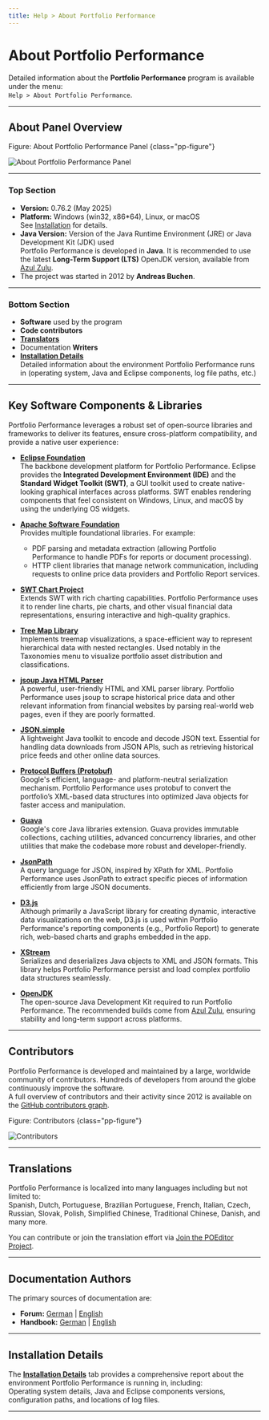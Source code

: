 ```yaml
---
title: Help > About Portfolio Performance
---
```


# About Portfolio Performance

Detailed information about the **Portfolio Performance** program is available under the menu:  
`Help > About Portfolio Performance`.

---

## About Panel Overview

Figure: About Portfolio Performance Panel {class="pp-figure"}

![About Portfolio Performance Panel](./images/about.png)

---

### Top Section

- **Version:** 0.76.2 (May 2025)
- **Platform:** Windows (win32, x86*64), Linux, or macOS  
  See [Installation](../../getting-started/installation.md) for details.
- **Java Version:** Version of the Java Runtime Environment (JRE) or Java Development Kit (JDK) used  
  Portfolio Performance is developed in **Java**. It is recommended to use the latest **Long-Term Support (LTS)** OpenJDK version, available from [Azul Zulu](https://www.azul.com/downloads/?package=jdk#zulu).
- The project was started in 2012 by **Andreas Buchen**.

---

### Bottom Section

- **Software** used by the program
- **Code contributors**
- **[Translators](./join-translation-teams.md)**
- Documentation **Writers**
- **[Installation Details](../../getting-started/installation.md)**  
  Detailed information about the environment Portfolio Performance runs in (operating system, Java and Eclipse components, log file paths, etc.)

---

## Key Software Components & Libraries

Portfolio Performance leverages a robust set of open-source libraries and frameworks to deliver its features, ensure cross-platform compatibility, and provide a native user experience:

- **[Eclipse Foundation](https://www.eclipse.org/)**  
  The backbone development platform for Portfolio Performance. Eclipse provides the **Integrated Development Environment (IDE)** and the **Standard Widget Toolkit (SWT)**, a GUI toolkit used to create native-looking graphical interfaces across platforms. SWT enables rendering components that feel consistent on Windows, Linux, and macOS by using the underlying OS widgets.

- **[Apache Software Foundation](https://apache.org/)**  
  Provides multiple foundational libraries. For example:

  - PDF parsing and metadata extraction (allowing Portfolio Performance to handle PDFs for reports or document processing).
  - HTTP client libraries that manage network communication, including requests to online price data providers and Portfolio Report services.

- **[SWT Chart Project](https://github.com/eclipse/swtchart/wiki)**  
  Extends SWT with rich charting capabilities. Portfolio Performance uses it to render line charts, pie charts, and other visual financial data representations, ensuring interactive and high-quality graphics.

- **[Tree Map Library](https://github.com/smurf667/treemaplib)**  
  Implements treemap visualizations, a space-efficient way to represent hierarchical data with nested rectangles. Used notably in the Taxonomies menu to visualize portfolio asset distribution and classifications.

- **[jsoup Java HTML Parser](https://jsoup.org/)**  
  A powerful, user-friendly HTML and XML parser library. Portfolio Performance uses jsoup to scrape historical price data and other relevant information from financial websites by parsing real-world web pages, even if they are poorly formatted.

- **[JSON.simple](https://github.com/fangyidong/json-simple)**  
  A lightweight Java toolkit to encode and decode JSON text. Essential for handling data downloads from JSON APIs, such as retrieving historical price feeds and other online data sources.

- **[Protocol Buffers (Protobuf)](https://github.com/protocolbuffers/protobuf)**  
  Google's efficient, language- and platform-neutral serialization mechanism. Portfolio Performance uses protobuf to convert the portfolio’s XML-based data structures into optimized Java objects for faster access and manipulation.

- **[Guava](https://github.com/google/guava)**  
  Google's core Java libraries extension. Guava provides immutable collections, caching utilities, advanced concurrency libraries, and other utilities that make the codebase more robust and developer-friendly.

- **[JsonPath](https://github.com/json-path/JsonPath)**  
  A query language for JSON, inspired by XPath for XML. Portfolio Performance uses JsonPath to extract specific pieces of information efficiently from large JSON documents.

- **[D3.js](https://d3js.org/)**  
  Although primarily a JavaScript library for creating dynamic, interactive data visualizations on the web, D3.js is used within Portfolio Performance's reporting components (e.g., Portfolio Report) to generate rich, web-based charts and graphs embedded in the app.

- **[XStream](https://github.com/x-stream/xstream)**  
  Serializes and deserializes Java objects to XML and JSON formats. This library helps Portfolio Performance persist and load complex portfolio data structures seamlessly.

- **[OpenJDK](https://openjdk.org/)**  
  The open-source Java Development Kit required to run Portfolio Performance. The recommended builds come from [Azul Zulu](https://www.azul.com/downloads/?package=jdk#zulu), ensuring stability and long-term support across platforms.

---

## Contributors

Portfolio Performance is developed and maintained by a large, worldwide community of contributors. Hundreds of developers from around the globe continuously improve the software.  
A full overview of contributors and their activity since 2012 is available on the [GitHub contributors graph](https://github.com/portfolio-performance/portfolio/graphs/contributors).

Figure: Contributors {class="pp-figure"}

![Contributors](./images/commits-over-time.png)

---

## Translations

Portfolio Performance is localized into many languages including but not limited to:  
Spanish, Dutch, Portuguese, Brazilian Portuguese, French, Italian, Czech, Russian, Slovak, Polish, Simplified Chinese, Traditional Chinese, Danish, and many more.

You can contribute or join the translation effort via [Join the POEditor Project](https://poeditor.com/join/project?hash=4lYKLpEWOY).

---

## Documentation Authors

The primary sources of documentation are:

- **Forum:** [German](https://forum.portfolio-performance.info/c/deutsch/10) | [English](https://forum.portfolio-performance.info/c/english/16)
- **Handbook:** [German](https://help.portfolio-performance.info/de/) | [English](https://help.portfolio-performance.info/en/)

---

## Installation Details

The **[Installation Details](../../getting-started/installation.md)** tab provides a comprehensive report about the environment Portfolio Performance is running in, including:  
Operating system details, Java and Eclipse components versions, configuration paths, and locations of log files.

---
